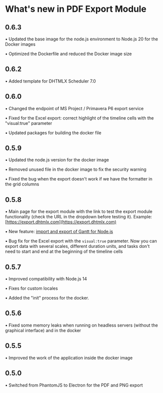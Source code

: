 What's new in PDF Export Module
================================

## 0.6.3

• Updated the base image for the node.js environment to Node.js 20 for the Docker images

• Optimized the Dockerfile and reduced the Docker image size

## 0.6.2

• Added template for DHTMLX Scheduler 7.0

## 0.6.0

• Changed the endpoint of MS Project / Primavera P6 export service

• Fixed for the Excel export: correct highlight of the timeline cells with the "visual:true" parameter

• Updated packages for building the docker file

## 0.5.9

• Updated the node.js version for the docker image

• Removed unused file in the docker image to fix the security warning

• Fixed the bug when the export doesn't work if we have the formatter in the grid columns

## 0.5.8

• Main page for the export module with the link to test the export module functionality (check the URL in the dropdown before testing it).
Example: [https://export.dhtmlx.com](https://export.dhtmlx.com)

• New feature: [import and export of Gantt for Node.js](desktop/export_nodejs.md)

• Bug fix for the Excel export with the `visual:true` parameter. Now you can export data with several scales, 
different duration units, and tasks don't need to start and end at the beginning of the timeline cells

## 0.5.7

• Improved compatibility with Node.js 14

• Fixes for custom locales

• Added the "init" process for the docker.

## 0.5.6

• Fixed some memory leaks when running on headless servers (without the graphical interface) and in the docker

## 0.5.5

• Improved the work of the application inside the docker image

## 0.5.0

• Switched from PhantomJS to Electron for the PDF and PNG export